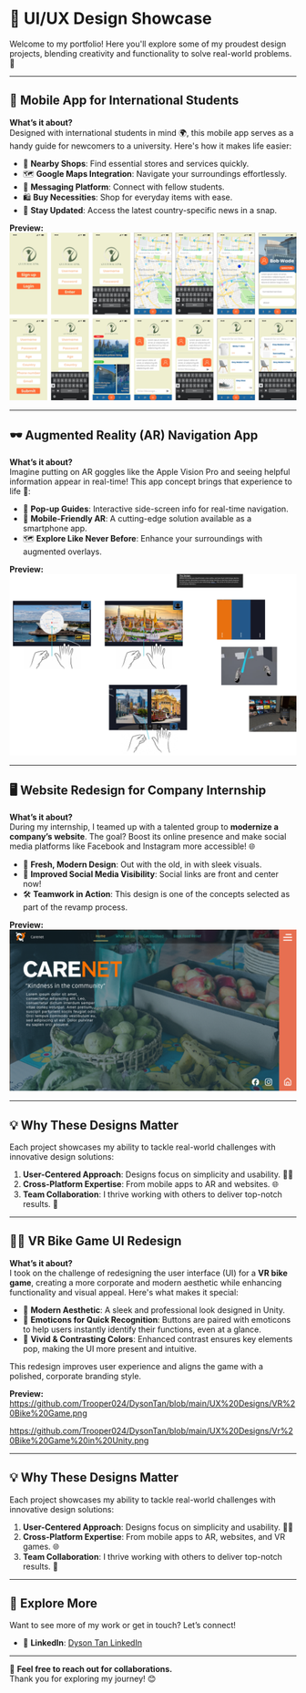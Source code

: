 # 🎨 UI/UX Design Showcase 

Welcome to my portfolio! Here you'll explore some of my proudest design projects, blending creativity and functionality to solve real-world problems. 🌟

---

## 📱 Mobile App for International Students 

**What’s it about?**  
Designed with international students in mind 🌍, this mobile app serves as a handy guide for newcomers to a university. Here's how it makes life easier:  

- 🛒 **Nearby Shops**: Find essential stores and services quickly.  
- 🗺️ **Google Maps Integration**: Navigate your surroundings effortlessly.  
- 💬 **Messaging Platform**: Connect with fellow students.  
- 🛍️ **Buy Necessities**: Shop for everyday items with ease.  
- 📰 **Stay Updated**: Access the latest country-specific news in a snap.

**Preview:**  
![Mobile App UI](https://github.com/Trooper024/DysonTan/blob/main/UX%20Designs/Mobile%20App%20UI.png)

---

## 🕶️ Augmented Reality (AR) Navigation App 

**What’s it about?**  
Imagine putting on AR goggles like the Apple Vision Pro and seeing helpful information appear in real-time! This app concept brings that experience to life 🎉:  

- 📌 **Pop-up Guides**: Interactive side-screen info for real-time navigation.  
- 🌟 **Mobile-Friendly AR**: A cutting-edge solution available as a smartphone app.  
- 🗺️ **Explore Like Never Before**: Enhance your surroundings with augmented overlays.

**Preview:**  
![AR App UI](https://github.com/Trooper024/DysonTan/blob/main/UX%20Designs/AR%20UI.png)

---

## 🖥️ Website Redesign for Company Internship  

**What’s it about?**  
During my internship, I teamed up with a talented group to **modernize a company’s website**. The goal? Boost its online presence and make social media platforms like Facebook and Instagram more accessible! 🌐  

- 🎨 **Fresh, Modern Design**: Out with the old, in with sleek visuals.  
- 🔗 **Improved Social Media Visibility**: Social links are front and center now!  
- 🛠️ **Teamwork in Action**: This design is one of the concepts selected as part of the revamp process.  

**Preview:**  
![Website Redesign UI](https://github.com/Trooper024/DysonTan/blob/main/UX%20Designs/Website%20UI.png)

---

## 💡 Why These Designs Matter  

Each project showcases my ability to tackle real-world challenges with innovative design solutions:  

1. **User-Centered Approach**: Designs focus on simplicity and usability. 🧑‍💻  
2. **Cross-Platform Expertise**: From mobile apps to AR and websites. 🌐  
3. **Team Collaboration**: I thrive working with others to deliver top-notch results. 🤝  

---

## 🚴‍♂️ VR Bike Game UI Redesign  

**What’s it about?**  
I took on the challenge of redesigning the user interface (UI) for a **VR bike game**, creating a more corporate and modern aesthetic while enhancing functionality and visual appeal. Here's what makes it special:  

- 🎨 **Modern Aesthetic**: A sleek and professional look designed in Unity.  
- 🔘 **Emoticons for Quick Recognition**: Buttons are paired with emoticons to help users instantly identify their functions, even at a glance.  
- 🌈 **Vivid & Contrasting Colors**: Enhanced contrast ensures key elements pop, making the UI more present and intuitive.  

This redesign improves user experience and aligns the game with a polished, corporate branding style.

**Preview:**  
https://github.com/Trooper024/DysonTan/blob/main/UX%20Designs/VR%20Bike%20Game.png

https://github.com/Trooper024/DysonTan/blob/main/UX%20Designs/Vr%20Bike%20Game%20in%20Unity.png

---

## 💡 Why These Designs Matter  

Each project showcases my ability to tackle real-world challenges with innovative design solutions:  

1. **User-Centered Approach**: Designs focus on simplicity and usability. 🧑‍💻  
2. **Cross-Platform Expertise**: From mobile apps to AR, websites, and VR games. 🌐  
3. **Team Collaboration**: I thrive working with others to deliver top-notch results. 🤝  

---

## 🔗 Explore More  

Want to see more of my work or get in touch? Let’s connect!  

- 💼 **LinkedIn**: [Dyson Tan LinkedIn](https://www.linkedin.com/in/dyson-yong-shen-tan/)  

---

📩 **Feel free to reach out for collaborations.**  
Thank you for exploring my journey! 😊
